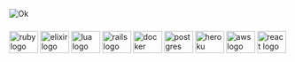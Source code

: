 ![Ok](https://i0.wp.com/assets.b9.com.br/wp-content/uploads/2015/09/japaogif8.gif?resize=500%2C291&ssl=1)

###

<div align="left">
  <img src="https://cdn.jsdelivr.net/gh/devicons/devicon/icons/ruby/ruby-original.svg" height="40" width="52" alt="ruby logo" />
  <img src="https://cdn.jsdelivr.net/gh/devicons/devicon@latest/icons/elixir/elixir-original.svg" height="40" width="52" alt="elixir logo" />
  <img src="https://cdn.jsdelivr.net/gh/devicons/devicon@latest/icons/lua/lua-original.svg" height="40" width="52" alt="lua logo" />
  <img src="https://cdn.jsdelivr.net/gh/devicons/devicon/icons/rails/rails-original-wordmark.svg" height="40" width="52" alt="rails logo" />
  <img src="https://cdn.jsdelivr.net/gh/devicons/devicon/icons/docker/docker-original.svg" height="40" width="52" alt="docker logo" />
  <img src="https://cdn.jsdelivr.net/gh/devicons/devicon@latest/icons/postgresql/postgresql-original.svg" height="40" width="52" alt="postgres logo" />
  <img src="https://cdn.jsdelivr.net/gh/devicons/devicon@latest/icons/heroku/heroku-plain.svg" height="40" width="52" alt="heroku logo" />
  <img src="https://cdn.jsdelivr.net/gh/devicons/devicon@latest/icons/amazonwebservices/amazonwebservices-original-wordmark.svg" height="40" width="52" alt="aws logo" />
  <img src="https://cdn.jsdelivr.net/gh/devicons/devicon@latest/icons/react/react-original.svg" height="40" width="52" alt="react logo" />
</div>
